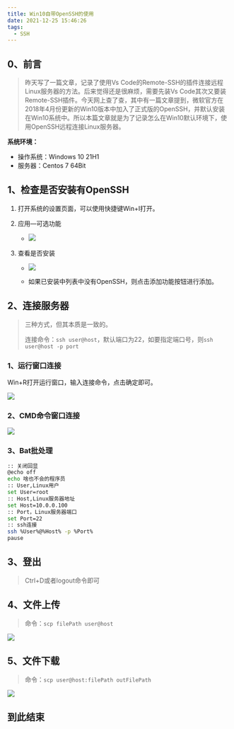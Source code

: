 ```yaml
---
title: Win10自带OpenSSH的使用
date: 2021-12-25 15:46:26
tags: 
  - SSH
---
```


## 0、前言

> 昨天写了一篇文章，记录了使用Vs Code的Remote-SSH的插件连接远程Linux服务器的方法。后来觉得还是很麻烦，需要先装Vs Code其次又要装Remote-SSH插件。今天网上查了查，其中有一篇文章提到，微软官方在2018年4月份更新的Win10版本中加入了正式版的OpenSSH，并默认安装在Win10系统中。所以本篇文章就是为了记录怎么在Win10默认环境下，使用OpenSSH远程连接Linux服务器。

**系统环境：**

- 操作系统：Windows 10 21H1
- 服务器：Centos 7 64Bit

## 1、检查是否安装有OpenSSH

1. 打开系统的设置页面，可以使用快捷键Win+I打开。
2. 应用—可选功能
   - ![](https://img-blog.csdnimg.cn/f23ca096223c44539068687d924633ad.png?pic_center)

3. 查看是否安装
   - ![](https://img-blog.csdnimg.cn/c93ddc96d8c54ca9b1b40b29255c27cd.png?pic_center)

   - 如果已安装中列表中没有OpenSSH，则点击添加功能按钮进行添加。



## 2、连接服务器

> 三种方式，但其本质是一致的。
>
> 连接命令：`ssh user@host`，默认端口为22，如要指定端口号，则`ssh user@host -p port`

###  1、运行窗口连接

Win+R打开运行窗口，输入连接命令，点击确定即可。

![](https://img-blog.csdnimg.cn/a5a06765cff546998b2baf12a7bc9209.png?pic_center)


### 2、CMD命令窗口连接

![](https://img-blog.csdnimg.cn/518c260d57f24f6c848a177cc9d4d969.png?pic_center)


### 3、Bat批处理

```bash
:: 关闭回显
@echo off
echo 啥也不会的程序员
:: User,Linux用户
set User=root
:: Host,Linux服务器地址
set Host=10.0.0.100
:: Port，Linux服务器端口
set Port=22
:: ssh连接
ssh %User%@%Host% -p %Port%
pause
```

## 3、登出

> Ctrl+D或者logout命令即可

## 4、文件上传

> 命令：`scp filePath user@host`

![](https://img-blog.csdnimg.cn/07c1b521310f441dac2e82cd54ad6496.png?pic_center)


## 5、文件下载

> 命令：`scp user@host:filePath outFilePath`

![](https://img-blog.csdnimg.cn/55c04baaf37a4763b10ce79e6d501c71.png?pic_center)




## 到此结束
